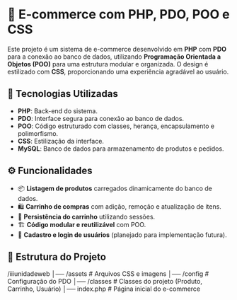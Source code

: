 # 🛒 E-commerce com PHP, PDO, POO e CSS  

Este projeto é um sistema de e-commerce desenvolvido em **PHP** com **PDO** para a conexão ao banco de dados, utilizando **Programação Orientada a Objetos (POO)** para uma estrutura modular e organizada. O design é estilizado com **CSS**, proporcionando uma experiência agradável ao usuário.  

## 🚀 Tecnologias Utilizadas  
- **PHP**: Back-end do sistema.  
- **PDO**: Interface segura para conexão ao banco de dados.  
- **POO**: Código estruturado com classes, herança, encapsulamento e polimorfismo.  
- **CSS**: Estilização da interface.  
- **MySQL**: Banco de dados para armazenamento de produtos e pedidos.  

## ⚙️ Funcionalidades  
- 📦 **Listagem de produtos** carregados dinamicamente do banco de dados.  
- 🛍️ **Carrinho de compras** com adição, remoção e atualização de itens.  
- 💾 **Persistência do carrinho** utilizando sessões.  
- 🏗️ **Código modular e reutilizável** com POO.  
- 🔐 **Cadastro e login de usuários** (planejado para implementação futura).  

## 📂 Estrutura do Projeto  
/iiiunidadeweb │── /assets # Arquivos CSS e imagens │── /config # Configuração do PDO │── /classes # Classes do projeto (Produto, Carrinho, Usuário) │── index.php # Página inicial do e-commerce
